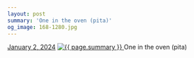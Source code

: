 ```yaml
---
layout: post
summary: 'One in the oven (pita)'
og_image: 168-1280.jpg
---
```


<p>
  <time>
    <a href="/168">January 2, 2024</a>
  </time>
  <a href="/168">
    <img src="{{ site.assets_url }}/168-640.jpg" srcset="{{ site.assets_url }}/168-320.jpg 320w, {{ site.assets_url }}/168-640.jpg 640w, {{ site.assets_url }}/168-960.jpg 960w, {{ site.assets_url }}/168-1280.jpg 1280w" sizes="(min-width: 700px) 50vw, calc(100vw - 2rem)" alt="{{ page.summary }}" />
  </a>
  <span>One in the oven (pita)</span>
</p>
